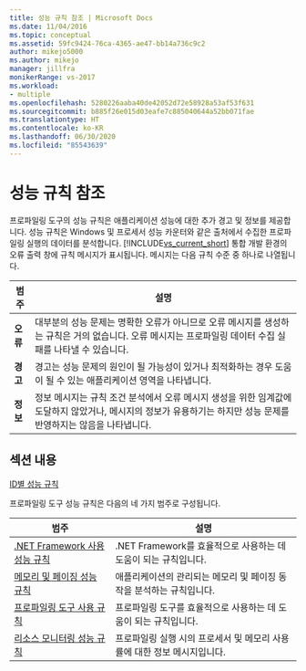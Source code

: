 ```yaml
---
title: 성능 규칙 참조 | Microsoft Docs
ms.date: 11/04/2016
ms.topic: conceptual
ms.assetid: 59fc9424-76ca-4365-ae47-bb14a736c9c2
author: mikejo5000
ms.author: mikejo
manager: jillfra
monikerRange: vs-2017
ms.workload:
- multiple
ms.openlocfilehash: 5280226aaba40de42052d72e58928a53af53f631
ms.sourcegitcommit: b885f26e015d03eafe7c885040644a52bb071fae
ms.translationtype: HT
ms.contentlocale: ko-KR
ms.lasthandoff: 06/30/2020
ms.locfileid: "85543639"
---
```

# <a name="performance-rules-reference"></a>성능 규칙 참조
프로파일링 도구의 성능 규칙은 애플리케이션 성능에 대한 추가 경고 및 정보를 제공합니다. 성능 규칙은 Windows 및 프로세서 성능 카운터와 같은 출처에서 수집한 프로파일링 실행의 데이터를 분석합니다. [!INCLUDE[vs_current_short](../code-quality/includes/vs_current_short_md.md)] 통합 개발 환경의 오류 출력 창에 규칙 메시지가 표시됩니다. 메시지는 다음 규칙 수준 중 하나로 나열됩니다.

|범주|설명|
|-|-|
|**오류**|대부분의 성능 문제는 명확한 오류가 아니므로 오류 메시지를 생성하는 규칙은 거의 없습니다. 오류 메시지는 프로파일링 데이터 수집 실패를 나타낼 수 있습니다.|
|**경고**|경고는 성능 문제의 원인이 될 가능성이 있거나 최적화하는 경우 도움이 될 수 있는 애플리케이션 영역을 나타냅니다.|
|**정보**|정보 메시지는 규칙 조건 분석에서 오류 메시지 생성을 위한 임계값에 도달하지 않았거나, 메시지의 정보가 유용하기는 하지만 성능 문제를 반영하지는 않음을 나타냅니다.|

## <a name="in-this-section"></a>섹션 내용

[ID별 성능 규칙](../profiling/performance-rules-by-id.md)

프로파일링 도구 성능 규칙은 다음의 네 가지 범주로 구성됩니다.

|범주|설명|
|-|-|
|[.NET Framework 사용 성능 규칙](../profiling/dotnet-framework-usage-performance-rules.md)|.NET Framework를 효율적으로 사용하는 데 도움이 되는 규칙입니다.|
|[메모리 및 페이징 성능 규칙](../profiling/memory-and-paging-performance-rules.md)|애플리케이션의 관리되는 메모리 및 페이징 동작을 분석하는 규칙입니다.|
|[프로파일링 도구 사용 규칙](../profiling/profiling-tools-usage-rules.md)|프로파일링 도구를 효율적으로 사용하는 데 도움이 되는 규칙입니다.|
|[리소스 모니터링 성능 규칙](../profiling/resource-monitoring-performance-rules.md)|프로파일링 실행 시의 프로세서 및 메모리 사용률에 대한 정보 메시지입니다.|
